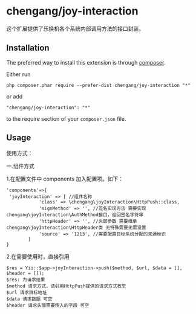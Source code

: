 chengang/joy-interaction
========================
这个扩展提供了乐换机各个系统内部调用方法的接口封装。

Installation
------------

The preferred way to install this extension is through [composer](http://getcomposer.org/download/).

Either run

```
php composer.phar require --prefer-dist chengang/joy-interaction "*"
```

or add

```
"chengang/joy-interaction": "*"
```

to the require section of your `composer.json` file.


Usage
-----
使用方式：

一.组件方式

1.在配置文件中 components 加入配置项。如下：
```
'components'=>{
 'joyInteraction' => [ //组件名称
            'class' => \chengang\joyInteraction\HttpPush::class, 
            'signMethod' => '', //签名实现方法 需要实现chengang\joyInteraction\AuthMethod接口，返回签名字符串
            'httpHeader' => '', //头部参数 需要继承chengang\joyInteraction\HttpHeader类 无特殊需要无需设置
            'source' => '1213', //需要配置目标系统分配的来源标识
        ]
}
```
2.在需要使用时，直接引用
```
$res = Yii::$app->joyInteraction->push($method, $url, $data = [], $header = []);
$res: 为请求结果
$method 请求方式，请引用HttpPush提供的请求方式枚举
$url 请求目标地址
$data 请求数据 可空
$header 请求头部需要传入的字段 可空
```
